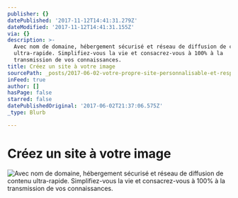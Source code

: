 ```yaml
---
publisher: {}
datePublished: '2017-11-12T14:41:31.279Z'
dateModified: '2017-11-12T14:41:31.155Z'
via: {}
description: >-
  Avec nom de domaine, hébergement sécurisé et réseau de diffusion de contenu
  ultra-rapide. Simplifiez-vous la vie et consacrez-vous à 100% à la
  transmission de vos connaissances.
title: Créez un site à votre image
sourcePath: _posts/2017-06-02-votre-propre-site-personnalisable-et-responsive.md
inFeed: true
author: []
hasPage: false
starred: false
datePublishedOriginal: '2017-06-02T21:37:06.575Z'
_type: Blurb

---
```

# **Créez un site à votre image**
![Avec nom de domaine, hébergement sécurisé et réseau de diffusion de contenu ultra-rapide. Simplifiez-vous la vie et consacrez-vous à 100% à la transmission de vos connaissances.](https://the-grid-user-content.s3-us-west-2.amazonaws.com/c2c48a75-df48-4550-83b4-914a3c0adde5.gif)